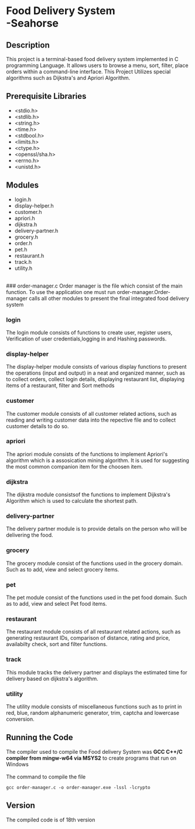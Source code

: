 # Food Delivery System <br> -Seahorse

## Description
This project is a terminal-based food delivery system implemented in C programming Language. It allows users to browse a menu, sort, filter, place orders within a command-line interface. This Project Utilizes special algorithms such as Dijkstra's and Apriori Algorithm.

## Prerequisite Libraries
-  <stdio.h>
-  <stdlib.h>
-  <string.h>
-  <time.h>
-  <stdbool.h>
-  <limits.h>
-  <ctype.h>
-  <openssl/sha.h>
-  <errno.h>
-  <unistd.h>
    

## Modules
- login.h
- display-helper.h
- customer.h
- apriori.h
- dijkstra.h
- delivery-partner.h
- grocery.h
- order.h
- pet.h
- restaurant.h
- track.h
- utility.h
<br>
### order-manager.c
Order manager is the file which consist of the main function. To use the application one must run order-manager.Order-manager calls all other modules to present the final integrated food delivery system

### login
 The login module consists of functions to create user, register users, Verification of user credentials,logging in and Hashing passwords.

 ### display-helper
 The display-helper module consists of various display functions to present the operations (input and output) in a neat and organized manner, such as to collect orders, collect login details, displaying restaurant list, displaying items of a restaurant, filter and Sort methods

 ### customer
 The customer module consists of all customer related actions, such as reading and writing customer data into the repective file and to collect customer details to do so.

 ### apriori
 The apriori module consists of the functions to implement Apriori's algorithm which is a assosication mining algorithm. It is used for suggesting the most common companion item for the choosen item.

 ### dijkstra
 The dijkstra module consistsof the functions to implement Dijkstra's Algorithm which is used to calculate the shortest path.

 ### delivery-partner
The delivery partner module is to provide details on the person who will be delivering the food.

### grocery
The grocery module consist of the functions used in the grocery domain. Such as to add, view and select grocery items.

### pet
The pet module consist of the functions used in the pet food domain. Such as to add, view and select Pet food items.

 ### restaurant
 The restaurant module consists of all restaurant related actions, such as generating restaurant IDs, comparison of distance, rating and price, availabilty check, sort and filter functions.

 ### track
 This module tracks the delivery partner and displays the estimated time for delivery based on dijkstra's algorithm.

 ### utility
 The utility module consists of miscellaneous functions such as to print in red, blue, random alphanumeric generator, trim, captcha and lowercase conversion.


## Running the Code
The compiler used to compile the Food delivery System was **GCC C++/C compiler from mingw-w64 via MSYS2** to create programs that run on Windows
<br><br>
The command to compile the file
<br>

```
gcc order-manager.c -o order-manager.exe -lssl -lcrypto
```
## Version
The compiled code is of 18th version 
